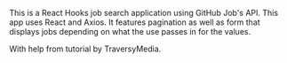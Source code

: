 This is a React Hooks job search application using GitHub Job's API.
This app uses React and Axios. It features pagination as well as form that displays jobs depending on what the use passes in for the values.

With help from tutorial by TraversyMedia.
